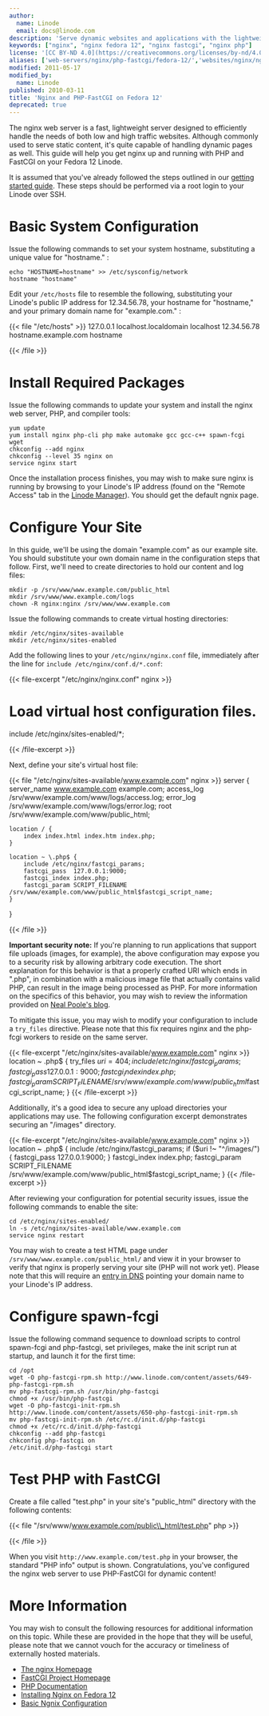 ```yaml
---
author:
  name: Linode
  email: docs@linode.com
description: 'Serve dynamic websites and applications with the lightweight nginx web server and PHP-FastCGI on Fedora 12'
keywords: ["nginx", "nginx fedora 12", "nginx fastcgi", "nginx php"]
license: '[CC BY-ND 4.0](https://creativecommons.org/licenses/by-nd/4.0)'
aliases: ['web-servers/nginx/php-fastcgi/fedora-12/','websites/nginx/nginx-and-phpfastcgi-on-fedora-12/']
modified: 2011-05-17
modified_by:
  name: Linode
published: 2010-03-11
title: 'Nginx and PHP-FastCGI on Fedora 12'
deprecated: true
---
```


The nginx web server is a fast, lightweight server designed to efficiently handle the needs of both low and high traffic websites. Although commonly used to serve static content, it's quite capable of handling dynamic pages as well. This guide will help you get nginx up and running with PHP and FastCGI on your Fedora 12 Linode.

It is assumed that you've already followed the steps outlined in our [getting started guide](/content/getting-started/). These steps should be performed via a root login to your Linode over SSH.

# Basic System Configuration

Issue the following commands to set your system hostname, substituting a unique value for "hostname." :

    echo "HOSTNAME=hostname" >> /etc/sysconfig/network
    hostname "hostname"

Edit your `/etc/hosts` file to resemble the following, substituting your Linode's public IP address for 12.34.56.78, your hostname for "hostname," and your primary domain name for "example.com." :

{{< file "/etc/hosts" >}}
127.0.0.1 localhost.localdomain localhost
12.34.56.78 hostname.example.com hostname

{{< /file >}}


# Install Required Packages

Issue the following commands to update your system and install the nginx web server, PHP, and compiler tools:

    yum update
    yum install nginx php-cli php make automake gcc gcc-c++ spawn-fcgi wget
    chkconfig --add nginx
    chkconfig --level 35 nginx on
    service nginx start

Once the installation process finishes, you may wish to make sure nginx is running by browsing to your Linode's IP address (found on the "Remote Access" tab in the [Linode Manager](http://manager.linode.com//)). You should get the default ngnix page.

# Configure Your Site

In this guide, we'll be using the domain "example.com" as our example site. You should substitute your own domain name in the configuration steps that follow. First, we'll need to create directories to hold our content and log files:

    mkdir -p /srv/www/www.example.com/public_html
    mkdir /srv/www/www.example.com/logs
    chown -R nginx:nginx /srv/www/www.example.com

Issue the following commands to create virtual hosting directories:

    mkdir /etc/nginx/sites-available
    mkdir /etc/nginx/sites-enabled

Add the following lines to your `/etc/nginx/nginx.conf` file, immediately after the line for `include /etc/nginx/conf.d/*.conf`:

{{< file-excerpt "/etc/nginx/nginx.conf" nginx >}}
# Load virtual host configuration files.
include /etc/nginx/sites-enabled/*;

{{< /file-excerpt >}}


Next, define your site's virtual host file:

{{< file "/etc/nginx/sites-available/www.example.com" nginx >}}
server {
    server_name www.example.com example.com;
    access_log /srv/www/example.com/www/logs/access.log;
    error_log /srv/www/example.com/www/logs/error.log;
    root /srv/www/example.com/www/public_html;

    location / {
        index index.html index.htm index.php;
    }

    location ~ \.php$ {
        include /etc/nginx/fastcgi_params;
        fastcgi_pass  127.0.0.1:9000;
        fastcgi_index index.php;
        fastcgi_param SCRIPT_FILENAME /srv/www/example.com/www/public_html$fastcgi_script_name;
    }
}

{{< /file >}}


**Important security note:** If you're planning to run applications that support file uploads (images, for example), the above configuration may expose you to a security risk by allowing arbitrary code execution. The short explanation for this behavior is that a properly crafted URI which ends in ".php", in combination with a malicious image file that actually contains valid PHP, can result in the image being processed as PHP. For more information on the specifics of this behavior, you may wish to review the information provided on [Neal Poole's blog](https://nealpoole.com/blog/2011/04/setting-up-php-fastcgi-and-nginx-dont-trust-the-tutorials-check-your-configuration/).

To mitigate this issue, you may wish to modify your configuration to include a `try_files` directive. Please note that this fix requires nginx and the php-fcgi workers to reside on the same server.

{{< file-excerpt "/etc/nginx/sites-available/www.example.com" nginx >}}
location ~ \.php$ {
    try_files $uri =404;
    include /etc/nginx/fastcgi_params;
    fastcgi_pass 127.0.0.1:9000;
    fastcgi_index index.php;
    fastcgi_param SCRIPT_FILENAME /srv/www/example.com/www/public_html$fastcgi_script_name;
}
{{< /file-excerpt >}}

Additionally, it's a good idea to secure any upload directories your applications may use. The following configuration excerpt demonstrates securing an "/images" directory.

{{< file-excerpt "/etc/nginx/sites-available/www.example.com" nginx >}}
location ~ \.php$ {
    include /etc/nginx/fastcgi_params;
    if ($uri !~ "^/images/") {
        fastcgi_pass 127.0.0.1:9000;
    }
    fastcgi_index index.php;
    fastcgi_param SCRIPT_FILENAME /srv/www/example.com/www/public_html$fastcgi_script_name;
}
{{< /file-excerpt >}}

After reviewing your configuration for potential security issues, issue the following commands to enable the site:

    cd /etc/nginx/sites-enabled/
    ln -s /etc/nginx/sites-available/www.example.com
    service nginx restart

You may wish to create a test HTML page under `/srv/www/www.example.com/public_html/` and view it in your browser to verify that nginx is properly serving your site (PHP will not work yet). Please note that this will require an [entry in DNS](/content/dns-guides/configuring-dns-with-the-linode-manager) pointing your domain name to your Linode's IP address.

# Configure spawn-fcgi

Issue the following command sequence to download scripts to control spawn-fcgi and php-fastcgi, set privileges, make the init script run at startup, and launch it for the first time:

    cd /opt
    wget -O php-fastcgi-rpm.sh http://www.linode.com/content/assets/649-php-fastcgi-rpm.sh
    mv php-fastcgi-rpm.sh /usr/bin/php-fastcgi
    chmod +x /usr/bin/php-fastcgi
    wget -O php-fastcgi-init-rpm.sh http://www.linode.com/content/assets/650-php-fastcgi-init-rpm.sh
    mv php-fastcgi-init-rpm.sh /etc/rc.d/init.d/php-fastcgi
    chmod +x /etc/rc.d/init.d/php-fastcgi
    chkconfig --add php-fastcgi
    chkconfig php-fastcgi on
    /etc/init.d/php-fastcgi start

# Test PHP with FastCGI

Create a file called "test.php" in your site's "public\_html" directory with the following contents:

{{< file "/srv/www/www.example.com/public\\_html/test.php" php >}}
<?php echo phpinfo(); ?>

{{< /file >}}


When you visit `http://www.example.com/test.php` in your browser, the standard "PHP info" output is shown. Congratulations, you've configured the nginx web server to use PHP-FastCGI for dynamic content!

# More Information

You may wish to consult the following resources for additional information on this topic. While these are provided in the hope that they will be useful, please note that we cannot vouch for the accuracy or timeliness of externally hosted materials.

- [The nginx Homepage](http://nginx.org/)
- [FastCGI Project Homepage](http://www.fastcgi.com/)
- [PHP Documentation](http://www.php.net/docs.php)
- [Installing Nginx on Fedora 12](/content/web-servers/nginx/installation/fedora-12)
- [Basic Ngnix Configuration](/content/websites/nginx/basic-nginx-configuration)
